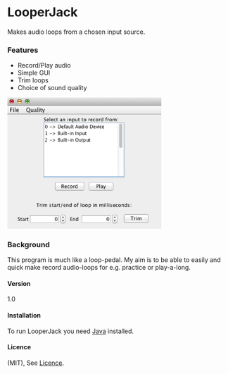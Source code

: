 # LooperJack

Makes audio loops from a chosen input source. 

### Features

* Record/Play audio
* Simple GUI
* Trim loops
* Choice of sound quality 



<img src="https://github.com/JDavidsson/LooperJack/blob/master/gui_demo.png" width="350">


### Background

This program is much like a loop-pedal.
My aim is to be able to easily and quick make record audio-loops for e.g. practice or play-a-long.

#### Version
1.0

#### Installation

To run LooperJack you need [Java] installed. 

[Java]: <http://www.oracle.com/technetwork/java/javase/downloads/jre8-downloads-2133155.html>

#### Licence

(MIT), See [Licence].

[Licence]: <https://github.com/JDavidsson/LooperJack/blob/master/LICENSE>